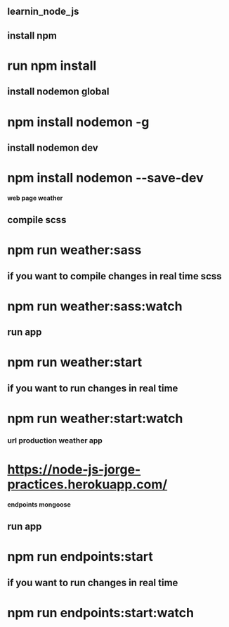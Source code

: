 ## learnin_node_js


## install npm
# run npm install


## install nodemon global
# npm install nodemon -g


## install nodemon dev
# npm install nodemon --save-dev



#### web page weather ####
## compile scss 
# npm run weather:sass
## if you want to compile changes in real time scss
# npm run weather:sass:watch
## run app
# npm run weather:start
## if you want to run changes in real time 
# npm run weather:start:watch
### url production weather app ###
# https://node-js-jorge-practices.herokuapp.com/


#### endpoints mongoose ####
## run app
# npm run endpoints:start
## if you want to run changes in real time 
# npm run endpoints:start:watch



